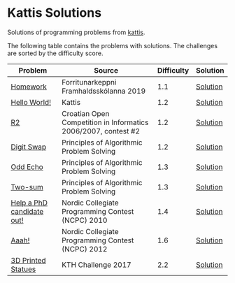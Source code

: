 Kattis Solutions
==================
Solutions of programming problems from [kattis](https://open.kattis.com/).

The following table contains the problems with solutions.
The challenges are sorted by the difficulty score.

| Problem | Source | Difficulty | Solution |
| --- | --- | --- | --- |
| [Homework](https://open.kattis.com/problems/heimavinna) | Forritunarkeppni Framhaldsskólanna 2019 | 1.1 | [Solution](solutions/heimavinna) |
| [Hello World!](https://open.kattis.com/problems/hello) | Kattis | 1.2 | [Solution](solutions/hello) |
| [R2](https://open.kattis.com/problems/r2) | Croatian Open Competition in Informatics 2006/2007, contest #2 | 1.2 | [Solution](solutions/r2) |
| [Digit Swap](https://open.kattis.com/problems/digitswap) | Principles of Algorithmic Problem Solving | 1.2 | [Solution](solutions/digitswap) |
| [Odd Echo](https://open.kattis.com/problems/oddecho) | Principles of Algorithmic Problem Solving | 1.3 | [Solution](solutions/oddecho) |
| [Two-sum](https://open.kattis.com/problems/twosum) | Principles of Algorithmic Problem Solving | 1.3 | [Solution](solutions/twosum) |
| [Help a PhD candidate out!](https://open.kattis.com/problems/helpaphd) | Nordic Collegiate Programming Contest (NCPC) 2010 | 1.4 | [Solution](solutions/helpaphd) |
| [Aaah!](https://open.kattis.com/problems/aaah) | Nordic Collegiate Programming Contest (NCPC) 2012 | 1.6 | [Solution](solutions/aaah) |
| [3D Printed Statues](https://open.kattis.com/problems/3dprinter) | KTH Challenge 2017 | 2.2 | [Solution](solutions/3dprinter) |
